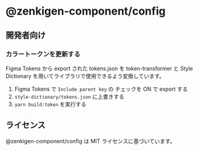 # @zenkigen-component/config

## 開発者向け

### カラートークンを更新する

Figma Tokens から export された tokens.json を token-transformer と Style Dictionary を用いてライブラリで使用できるよう変換しています。

1. Figma Tokens で `Include parent key` の チェックを ON で export する
1. `style-dictionary/tokens.json` に上書きする
1. `yarn build:token` を実行する

## ライセンス

@zenkigen-component/config は MIT ライセンスに基づいています。
